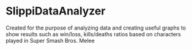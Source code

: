 # SlippiDataAnalyzer
Created for the purpose of analyzing data and creating useful graphs to show results such as win/loss, kills/deaths ratios based on characters played in Super Smash Bros. Melee
